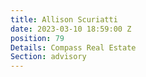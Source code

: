 ```yaml
---
title: Allison Scuriatti
date: 2023-03-10 18:59:00 Z
position: 79
Details: Compass Real Estate
Section: advisory
---
```


